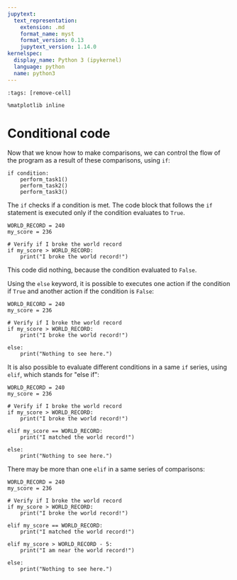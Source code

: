 ```yaml
---
jupytext:
  text_representation:
    extension: .md
    format_name: myst
    format_version: 0.13
    jupytext_version: 1.14.0
kernelspec:
  display_name: Python 3 (ipykernel)
  language: python
  name: python3
---
```


```{code-cell} ipython3
:tags: [remove-cell]

%matplotlib inline
```

# Conditional code

Now that we know how to make comparisons, we can control the flow of the program as a result of these comparisons, using `if`:

```
if condition:
    perform_task1()
    perform_task2()
    perform_task3()
```

The `if` checks if a condition is met. The code block that follows the `if` statement is executed only if the condition evaluates to `True`.

```{code-cell}
WORLD_RECORD = 240
my_score = 236

# Verify if I broke the world record
if my_score > WORLD_RECORD:
    print("I broke the world record!")

```

This code did nothing, because the condition evaluated to `False`.

Using the `else` keyword, it is possible to executes one action if the condition if `True` and another action if the condition is `False`:

```{code-cell}
WORLD_RECORD = 240
my_score = 236

# Verify if I broke the world record
if my_score > WORLD_RECORD:
    print("I broke the world record!")

else:
    print("Nothing to see here.")

```

It is also possible to evaluate different conditions in a same `if` series, using `elif`, which stands for "else if":

```{code-cell}
WORLD_RECORD = 240
my_score = 236

# Verify if I broke the world record
if my_score > WORLD_RECORD:
    print("I broke the world record!")

elif my_score == WORLD_RECORD:
    print("I matched the world record!")

else:
    print("Nothing to see here.")

```

There may be more than one `elif` in a same series of comparisons:

```{code-cell}
WORLD_RECORD = 240
my_score = 236

# Verify if I broke the world record
if my_score > WORLD_RECORD:
    print("I broke the world record!")

elif my_score == WORLD_RECORD:
    print("I matched the world record!")

elif my_score > WORLD_RECORD - 5:
    print("I am near the world record!")

else:
    print("Nothing to see here.")

```
